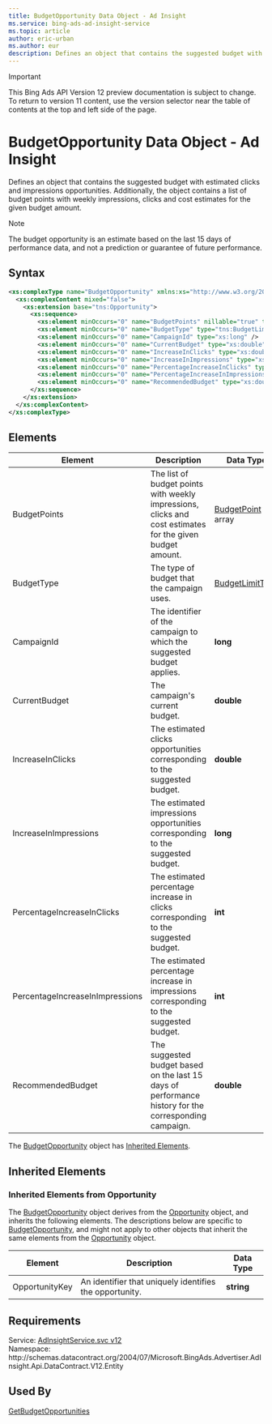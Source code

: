 ```yaml
---
title: BudgetOpportunity Data Object - Ad Insight
ms.service: bing-ads-ad-insight-service
ms.topic: article
author: eric-urban
ms.author: eur
description: Defines an object that contains the suggested budget with estimated clicks and impressions opportunities.
---
```

> [!IMPORTANT]
> This Bing Ads API Version 12 preview documentation is subject to change. To return to version 11 content, use the version selector near the table of contents at the top and left side of the page.

# BudgetOpportunity Data Object - Ad Insight
Defines an object that contains the suggested budget with estimated clicks and impressions opportunities. Additionally, the object contains a list of budget points with weekly impressions, clicks and cost estimates for the given budget amount.

> [!NOTE]
> The budget opportunity is an estimate based on the last 15 days of performance data, and not a prediction or guarantee of future performance.

## Syntax
```xml
<xs:complexType name="BudgetOpportunity" xmlns:xs="http://www.w3.org/2001/XMLSchema">
  <xs:complexContent mixed="false">
    <xs:extension base="tns:Opportunity">
      <xs:sequence>
        <xs:element minOccurs="0" name="BudgetPoints" nillable="true" type="tns:ArrayOfBudgetPoint" />
        <xs:element minOccurs="0" name="BudgetType" type="tns:BudgetLimitType" />
        <xs:element minOccurs="0" name="CampaignId" type="xs:long" />
        <xs:element minOccurs="0" name="CurrentBudget" type="xs:double" />
        <xs:element minOccurs="0" name="IncreaseInClicks" type="xs:double" />
        <xs:element minOccurs="0" name="IncreaseInImpressions" type="xs:long" />
        <xs:element minOccurs="0" name="PercentageIncreaseInClicks" type="xs:int" />
        <xs:element minOccurs="0" name="PercentageIncreaseInImpressions" type="xs:int" />
        <xs:element minOccurs="0" name="RecommendedBudget" type="xs:double" />
      </xs:sequence>
    </xs:extension>
  </xs:complexContent>
</xs:complexType>
```

## <a name="elements"></a>Elements

|Element|Description|Data Type|
|-----------|---------------|-------------|
|<a name="budgetpoints"></a>BudgetPoints|The list of budget points with weekly impressions, clicks and cost estimates for the given budget amount.|[BudgetPoint](budgetpoint.md) array|
|<a name="budgettype"></a>BudgetType|The type of budget that the campaign uses.|[BudgetLimitType](budgetlimittype.md)|
|<a name="campaignid"></a>CampaignId|The identifier of the campaign to which the suggested budget applies.|**long**|
|<a name="currentbudget"></a>CurrentBudget|The campaign's current budget.|**double**|
|<a name="increaseinclicks"></a>IncreaseInClicks|The estimated clicks opportunities corresponding to the suggested budget.|**double**|
|<a name="increaseinimpressions"></a>IncreaseInImpressions|The estimated impressions opportunities corresponding to the suggested budget.|**long**|
|<a name="percentageincreaseinclicks"></a>PercentageIncreaseInClicks|The estimated percentage increase in clicks corresponding to the suggested budget.|**int**|
|<a name="percentageincreaseinimpressions"></a>PercentageIncreaseInImpressions|The estimated percentage increase in impressions corresponding to the suggested budget.|**int**|
|<a name="recommendedbudget"></a>RecommendedBudget|The suggested budget based on the last 15 days of performance history for the corresponding campaign.|**double**|

The [BudgetOpportunity](budgetopportunity.md) object has [Inherited Elements](#inheritedelements).

## <a name="inheritedelements"></a>Inherited Elements

### <a name="inheritedelementsopportunity"></a>Inherited Elements from Opportunity
The [BudgetOpportunity](budgetopportunity.md) object derives from the [Opportunity](opportunity.md) object, and inherits the following elements. The descriptions below are specific to [BudgetOpportunity](budgetopportunity.md), and might not apply to other objects that inherit the same elements from the [Opportunity](opportunity.md) object.  

|Element|Description|Data Type|
|-----------|---------------|-------------|
|<a name="opportunitykey"></a>OpportunityKey|An identifier that uniquely identifies the opportunity.|**string**|

## Requirements
Service: [AdInsightService.svc v12](https://adinsight.api.bingads.microsoft.com/Api/Advertiser/AdInsight/v11/AdInsightService.svc)  
Namespace: http\://schemas.datacontract.org/2004/07/Microsoft.BingAds.Advertiser.AdInsight.Api.DataContract.V12.Entity  

## Used By
[GetBudgetOpportunities](getbudgetopportunities.md)  
